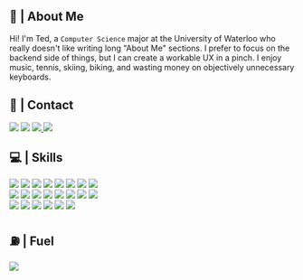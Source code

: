 ## :wave: | About Me <img src="https://komarev.com/ghpvc/?username=ted-he&style=for-the-badge&color=444444" width="1">  
Hi! I'm Ted, a `Computer Science` major at the University of Waterloo who really doesn't like writing long "About Me" sections. I prefer to focus on the backend side of things, but I can create a workable UX in a pinch. I enjoy music, tennis, skiing, biking, and wasting money on objectively unnecessary keyboards.

## :calling: | Contact  
<a href="https://www.linkedin.com/in/ted-h-04/">![](https://img.shields.io/badge/linkedin-%230072B1.svg?style=for-the-badge&logo=LinkedIn&logoColor=white)</a>
<a href="https://i.imgur.com/AD3MbBi.jpeg">![](https://img.shields.io/badge/L1FT%238580-%235865F2.svg?style=for-the-badge&logo=Discord&logoColor=white)</a>
<a href="mailto:ted.he04@gmail.com">![](https://img.shields.io/badge/email-%23BB001B.svg?style=for-the-badge&logo=Gmail&logoColor=white) </a>
<a href="https://github.com/ted-he/">![](https://img.shields.io/badge/recursion-%23444444.svg?style=for-the-badge&logo=GitHub&logoColor=white)</a>

## :computer: | Skills
![](https://img.shields.io/badge/java-%23F89820.svg?style=for-the-badge&logo=CoffeeScript&logoColor=white)
![](https://img.shields.io/badge/javascript-%23444444.svg?style=for-the-badge&logo=JavaScript&logoColor=%23F7DF1E)
![](https://img.shields.io/badge/python-%23306998.svg?style=for-the-badge&logo=Python&logoColor=%23FFD43B)
![](https://img.shields.io/badge/sql-%23444444.svg?style=for-the-badge&logo=Databricks&logoColor=white)
![](https://img.shields.io/badge/c%2B%2B-%23005697.svg?style=for-the-badge&logo=C%2B%2B&logoColor=white)
![](https://img.shields.io/badge/html-%23dc4b25.svg?style=for-the-badge&logo=HTML5&logoColor=white)
![](https://img.shields.io/badge/latex-%23007C7C.svg?style=for-the-badge&logo=Overleaf&logoColor=white)
![](https://img.shields.io/badge/css-%230B74B8.svg?style=for-the-badge&logo=CSS3&logoColor=white)  
![](https://img.shields.io/badge/firebase-%23F57C00.svg?style=for-the-badge&logo=Firebase&logoColor=white)
![](https://img.shields.io/badge/gcp-%234285F4.svg?style=for-the-badge&logo=GoogleCloud&logoColor=white)
![](https://img.shields.io/badge/node.js-%23339933.svg?style=for-the-badge&logo=Node.js&logoColor=white)
![](https://img.shields.io/badge/express.js-%23444444.svg?style=for-the-badge&logo=Express&logoColor=white)
![](https://img.shields.io/badge/opencv-%23F00000.svg?style=for-the-badge&logo=OpenCV&logoColor=white)
![](https://img.shields.io/badge/numpy-%234BA5C8.svg?style=for-the-badge&logo=NumPy&logoColor=white)
![](https://img.shields.io/badge/mysql-%23F29111.svg?style=for-the-badge&logo=MySQL&logoColor=white)
![](https://img.shields.io/badge/react.js-%23444444.svg?style=for-the-badge&logo=React&logoColor=%2361dbfb)  
![](https://img.shields.io/badge/vs%20code-%230098FF.svg?style=for-the-badge&logo=VisualStudioCode&logoColor=white)
![](https://img.shields.io/badge/bash-%23272F36.svg?style=for-the-badge&logo=GNUBash&logoColor=white)
![](https://img.shields.io/badge/git-%23E84E23.svg?style=for-the-badge&logo=Git&logoColor=white)
![](https://img.shields.io/badge/insomnia-%234000BF.svg?style=for-the-badge&logo=Insomnia&logoColor=white)
![](https://img.shields.io/badge/postman-%23FF6C37.svg?style=for-the-badge&logo=Postman&logoColor=white)
![](https://img.shields.io/badge/intellij-%238358a8.svg?style=for-the-badge&logo=IntelliJIDEA&logoColor=white)

## :fuelpump: | Fuel
![](https://img.shields.io/badge/powered%20by-caffeine-%235E2C04.svg?style=for-the-badge&logo=BuyMeACoffee&logoColor=white)
